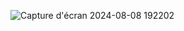 ![Capture d'écran 2024-08-08 192202](https://github.com/user-attachments/assets/ad9558b8-9d7b-44a9-bb35-6c67e66a4522)
